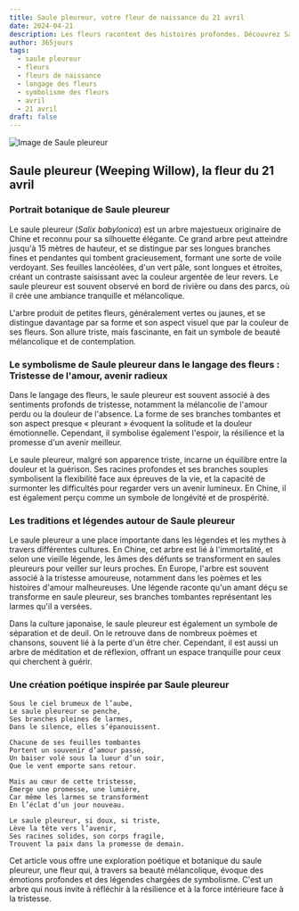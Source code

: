 ```yaml
---
title: Saule pleureur, votre fleur de naissance du 21 avril
date: 2024-04-21
description: Les fleurs racontent des histoires profondes. Découvrez Saule pleureur, votre fleur de naissance du 21 avril, ses symboles et récits fascinants. Plongez dans sa signification et son langage unique dans l'art floral.
author: 365jours
tags:
  - saule pleureur
  - fleurs
  - fleurs de naissance
  - langage des fleurs
  - symbolisme des fleurs
  - avril
  - 21 avril
draft: false
---
```


![Image de Saule pleureur](https://cdn.pixabay.com/photo/2022/06/02/16/23/weeping-willow-7238442_640.jpg#center)


## **Saule pleureur (Weeping Willow)**, la fleur du 21 avril

### Portrait botanique de Saule pleureur

Le saule pleureur (_Salix babylonica_) est un arbre majestueux originaire de Chine et reconnu pour sa silhouette élégante. Ce grand arbre peut atteindre jusqu'à 15 mètres de hauteur, et se distingue par ses longues branches fines et pendantes qui tombent gracieusement, formant une sorte de voile verdoyant. Ses feuilles lancéolées, d'un vert pâle, sont longues et étroites, créant un contraste saisissant avec la couleur argentée de leur revers. Le saule pleureur est souvent observé en bord de rivière ou dans des parcs, où il crée une ambiance tranquille et mélancolique.

L'arbre produit de petites fleurs, généralement vertes ou jaunes, et se distingue davantage par sa forme et son aspect visuel que par la couleur de ses fleurs. Son allure triste, mais fascinante, en fait un symbole de beauté mélancolique et de contemplation.



### Le symbolisme de Saule pleureur dans le langage des fleurs : Tristesse de l'amour, avenir radieux

Dans le langage des fleurs, le saule pleureur est souvent associé à des sentiments profonds de tristesse, notamment la mélancolie de l'amour perdu ou la douleur de l'absence. La forme de ses branches tombantes et son aspect presque « pleurant » évoquent la solitude et la douleur émotionnelle. Cependant, il symbolise également l'espoir, la résilience et la promesse d'un avenir meilleur.

Le saule pleureur, malgré son apparence triste, incarne un équilibre entre la douleur et la guérison. Ses racines profondes et ses branches souples symbolisent la flexibilité face aux épreuves de la vie, et la capacité de surmonter les difficultés pour regarder vers un avenir lumineux. En Chine, il est également perçu comme un symbole de longévité et de prospérité.



### Les traditions et légendes autour de Saule pleureur

Le saule pleureur a une place importante dans les légendes et les mythes à travers différentes cultures. En Chine, cet arbre est lié à l'immortalité, et selon une vieille légende, les âmes des défunts se transforment en saules pleureurs pour veiller sur leurs proches. En Europe, l'arbre est souvent associé à la tristesse amoureuse, notamment dans les poèmes et les histoires d'amour malheureuses. Une légende raconte qu'un amant déçu se transforme en saule pleureur, ses branches tombantes représentant les larmes qu'il a versées.

Dans la culture japonaise, le saule pleureur est également un symbole de séparation et de deuil. On le retrouve dans de nombreux poèmes et chansons, souvent lié à la perte d'un être cher. Cependant, il est aussi un arbre de méditation et de réflexion, offrant un espace tranquille pour ceux qui cherchent à guérir.



### Une création poétique inspirée par Saule pleureur

```
Sous le ciel brumeux de l’aube,  
Le saule pleureur se penche,  
Ses branches pleines de larmes,  
Dans le silence, elles s’épanouissent.

Chacune de ses feuilles tombantes  
Portent un souvenir d’amour passé,  
Un baiser volé sous la lueur d’un soir,  
Que le vent emporte sans retour.

Mais au cœur de cette tristesse,  
Émerge une promesse, une lumière,  
Car même les larmes se transforment  
En l’éclat d’un jour nouveau.

Le saule pleureur, si doux, si triste,  
Lève la tête vers l’avenir,  
Ses racines solides, son corps fragile,  
Trouvent la paix dans la promesse de demain.
```



Cet article vous offre une exploration poétique et botanique du saule pleureur, une fleur qui, à travers sa beauté mélancolique, évoque des émotions profondes et des légendes chargées de symbolisme. C'est un arbre qui nous invite à réfléchir à la résilience et à la force intérieure face à la tristesse.



